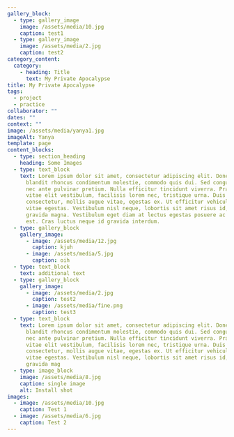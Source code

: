 ```yaml
---
gallery_block:
  - type: gallery_image
    image: /assets/media/10.jpg
    caption: test1
  - type: gallery_image
    image: /assets/media/2.jpg
    caption: test2
category_content:
  category:
    - heading: Title
      text: My Private Apocalypse
title: My Private Apocalypse
tags:
  - project
  - practice
collaborator: ""
dates: ""
context: ""
image: /assets/media/yanya1.jpg
imageAlt: Yanya
template: page
content_blocks:
  - type: section_heading
    heading: Some Images
  - type: text_block
    text: Lorem ipsum dolor sit amet, consectetur adipiscing elit. Donec augue urna,
      blandit rhoncus condimentum molestie, commodo quis dui. Sed congue urna
      nec ante pulvinar pretium. Nulla efficitur tincidunt viverra. Praesent
      vitae elit vestibulum, facilisis lorem nec, tristique urna. Duis at lacus
      consectetur, mollis augue vitae, egestas ex. Ut efficitur vehicula neque
      vitae egestas. Vestibulum nisl neque, lobortis sit amet risus id, pharetra
      gravida magna. Vestibulum eget diam at lectus egestas posuere ac sit amet
      est. Cras luctus neque id gravida interdum.
  - type: gallery_block
    gallery_image:
      - image: /assets/media/12.jpg
        caption: kjuh
      - image: /assets/media/5.jpg
        caption: oih
  - type: text_block
    text: additional text
  - type: gallery_block
    gallery_image:
      - image: /assets/media/2.jpg
        caption: test2
      - image: /assets/media/fine.png
        caption: test3
  - type: text_block
    text: Lorem ipsum dolor sit amet, consectetur adipiscing elit. Donec augue urna,
      blandit rhoncus condimentum molestie, commodo quis dui. Sed congue urna
      nec ante pulvinar pretium. Nulla efficitur tincidunt viverra. Praesent
      vitae elit vestibulum, facilisis lorem nec, tristique urna. Duis at lacus
      consectetur, mollis augue vitae, egestas ex. Ut efficitur vehicula neque
      vitae egestas. Vestibulum nisl neque, lobortis sit amet risus id, pharetra
      gravida mag
  - type: image_block
    image: /assets/media/8.jpg
    caption: single image
    alt: Install shot
images:
  - image: /assets/media/10.jpg
    caption: Test 1
  - image: /assets/media/6.jpg
    caption: Test 2
---
```

